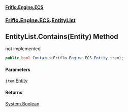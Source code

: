 #### [Friflo.Engine.ECS](index.md 'index')
### [Friflo.Engine.ECS](Friflo.Engine.ECS.md 'Friflo.Engine.ECS').[EntityList](EntityList.md 'Friflo.Engine.ECS.EntityList')

## EntityList.Contains(Entity) Method

not implemented

```csharp
public bool Contains(Friflo.Engine.ECS.Entity item);
```
#### Parameters

<a name='Friflo.Engine.ECS.EntityList.Contains(Friflo.Engine.ECS.Entity).item'></a>

`item` [Entity](Entity.md 'Friflo.Engine.ECS.Entity')

#### Returns
[System.Boolean](https://docs.microsoft.com/en-us/dotnet/api/System.Boolean 'System.Boolean')
